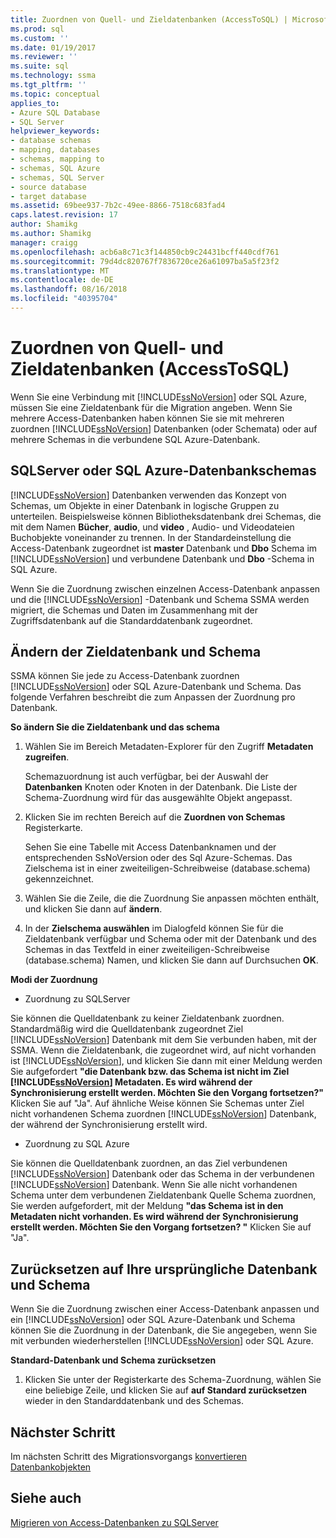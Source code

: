 ```yaml
---
title: Zuordnen von Quell- und Zieldatenbanken (AccessToSQL) | Microsoft-Dokumentation
ms.prod: sql
ms.custom: ''
ms.date: 01/19/2017
ms.reviewer: ''
ms.suite: sql
ms.technology: ssma
ms.tgt_pltfrm: ''
ms.topic: conceptual
applies_to:
- Azure SQL Database
- SQL Server
helpviewer_keywords:
- database schemas
- mapping, databases
- schemas, mapping to
- schemas, SQL Azure
- schemas, SQL Server
- source database
- target database
ms.assetid: 69bee937-7b2c-49ee-8866-7518c683fad4
caps.latest.revision: 17
author: Shamikg
ms.author: Shamikg
manager: craigg
ms.openlocfilehash: acb6a8c71c3f144850cb9c24431bcff440cdf761
ms.sourcegitcommit: 79d4dc820767f7836720ce26a61097ba5a5f23f2
ms.translationtype: MT
ms.contentlocale: de-DE
ms.lasthandoff: 08/16/2018
ms.locfileid: "40395704"
---
```

# <a name="mapping-source-and-target-databases-accesstosql"></a>Zuordnen von Quell- und Zieldatenbanken (AccessToSQL)
Wenn Sie eine Verbindung mit [!INCLUDE[ssNoVersion](../../includes/ssnoversion-md.md)] oder SQL Azure, müssen Sie eine Zieldatenbank für die Migration angeben. Wenn Sie mehrere Access-Datenbanken haben können Sie sie mit mehreren zuordnen [!INCLUDE[ssNoVersion](../../includes/ssnoversion-md.md)] Datenbanken (oder Schemata) oder auf mehrere Schemas in die verbundene SQL Azure-Datenbank.  
  
## <a name="sql-server-or-sql-azure-database-schemas"></a>SQLServer oder SQL Azure-Datenbankschemas  
[!INCLUDE[ssNoVersion](../../includes/ssnoversion-md.md)] Datenbanken verwenden das Konzept von Schemas, um Objekte in einer Datenbank in logische Gruppen zu unterteilen. Beispielsweise können Bibliotheksdatenbank drei Schemas, die mit dem Namen **Bücher**, **audio**, und **video** , Audio- und Videodateien Buchobjekte voneinander zu trennen. In der Standardeinstellung die Access-Datenbank zugeordnet ist **master** Datenbank und **Dbo** Schema im [!INCLUDE[ssNoVersion](../../includes/ssnoversion-md.md)] und verbundene Datenbank und **Dbo** -Schema in SQL Azure.  
  
Wenn Sie die Zuordnung zwischen einzelnen Access-Datenbank anpassen und die [!INCLUDE[ssNoVersion](../../includes/ssnoversion-md.md)] -Datenbank und Schema SSMA werden migriert, die Schemas und Daten im Zusammenhang mit der Zugriffsdatenbank auf die Standarddatenbank zugeordnet.  
  
## <a name="modifying-the-target-database-and-schema"></a>Ändern der Zieldatenbank und Schema  
SSMA können Sie jede zu Access-Datenbank zuordnen [!INCLUDE[ssNoVersion](../../includes/ssnoversion-md.md)] oder SQL Azure-Datenbank und Schema. Das folgende Verfahren beschreibt die zum Anpassen der Zuordnung pro Datenbank.  
  
**So ändern Sie die Zieldatenbank und das schema**  
  
1.  Wählen Sie im Bereich Metadaten-Explorer für den Zugriff **Metadaten zugreifen**.  
  
    Schemazuordnung ist auch verfügbar, bei der Auswahl der **Datenbanken** Knoten oder Knoten in der Datenbank. Die Liste der Schema-Zuordnung wird für das ausgewählte Objekt angepasst.  
  
2.  Klicken Sie im rechten Bereich auf die **Zuordnen von Schemas** Registerkarte.  
  
    Sehen Sie eine Tabelle mit Access Datenbanknamen und der entsprechenden SsNoVersion oder des Sql Azure-Schemas. Das Zielschema ist in einer zweiteiligen-Schreibweise (database.schema) gekennzeichnet.  
  
3.  Wählen Sie die Zeile, die die Zuordnung Sie anpassen möchten enthält, und klicken Sie dann auf **ändern**.  
  
4.  In der **Zielschema auswählen** im Dialogfeld können Sie für die Zieldatenbank verfügbar und Schema oder mit der Datenbank und des Schemas in das Textfeld in einer zweiteiligen-Schreibweise (database.schema) Namen, und klicken Sie dann auf Durchsuchen **OK**.  
  
**Modi der Zuordnung**  
  
-   Zuordnung zu SQLServer  
  
Sie können die Quelldatenbank zu keiner Zieldatenbank zuordnen. Standardmäßig wird die Quelldatenbank zugeordnet Ziel [!INCLUDE[ssNoVersion](../../includes/ssnoversion-md.md)] Datenbank mit dem Sie verbunden haben, mit der SSMA. Wenn die Zieldatenbank, die zugeordnet wird, auf nicht vorhanden ist [!INCLUDE[ssNoVersion](../../includes/ssnoversion-md.md)], und klicken Sie dann mit einer Meldung werden Sie aufgefordert **"die Datenbank bzw. das Schema ist nicht im Ziel [!INCLUDE[ssNoVersion](../../includes/ssnoversion-md.md)] Metadaten. Es wird während der Synchronisierung erstellt werden. Möchten Sie den Vorgang fortsetzen?"** Klicken Sie auf "Ja". Auf ähnliche Weise können Sie Schemas unter Ziel nicht vorhandenen Schema zuordnen [!INCLUDE[ssNoVersion](../../includes/ssnoversion-md.md)] Datenbank, der während der Synchronisierung erstellt wird.  
  
-   Zuordnung zu SQL Azure  
  
Sie können die Quelldatenbank zuordnen, an das Ziel verbundenen [!INCLUDE[ssNoVersion](../../includes/ssnoversion-md.md)] Datenbank oder das Schema in der verbundenen [!INCLUDE[ssNoVersion](../../includes/ssnoversion-md.md)] Datenbank. Wenn Sie alle nicht vorhandenen Schema unter dem verbundenen Zieldatenbank Quelle Schema zuordnen, Sie werden aufgefordert, mit der Meldung **"das Schema ist in den Metadaten nicht vorhanden. Es wird während der Synchronisierung erstellt werden. Möchten Sie den Vorgang fortsetzen? "** Klicken Sie auf "Ja".  
  
## <a name="reverting-to-your-initial-database-and-schema"></a>Zurücksetzen auf Ihre ursprüngliche Datenbank und Schema  
Wenn Sie die Zuordnung zwischen einer Access-Datenbank anpassen und ein [!INCLUDE[ssNoVersion](../../includes/ssnoversion-md.md)] oder SQL Azure-Datenbank und Schema können Sie die Zuordnung in der Datenbank, die Sie angegeben, wenn Sie mit verbunden wiederherstellen [!INCLUDE[ssNoVersion](../../includes/ssnoversion-md.md)] oder SQL Azure.  
  
**Standard-Datenbank und Schema zurücksetzen**  
  
1.  Klicken Sie unter der Registerkarte des Schema-Zuordnung, wählen Sie eine beliebige Zeile, und klicken Sie auf **auf Standard zurücksetzen** wieder in den Standarddatenbank und des Schemas.  
  
## <a name="next-step"></a>Nächster Schritt  
Im nächsten Schritt des Migrationsvorgangs [konvertieren Datenbankobjekten](converting-access-database-objects-accesstosql.md)  
  
## <a name="see-also"></a>Siehe auch  
[Migrieren von Access-Datenbanken zu SQLServer](migrating-access-databases-to-sql-server-azure-sql-db-accesstosql.md)  
  
